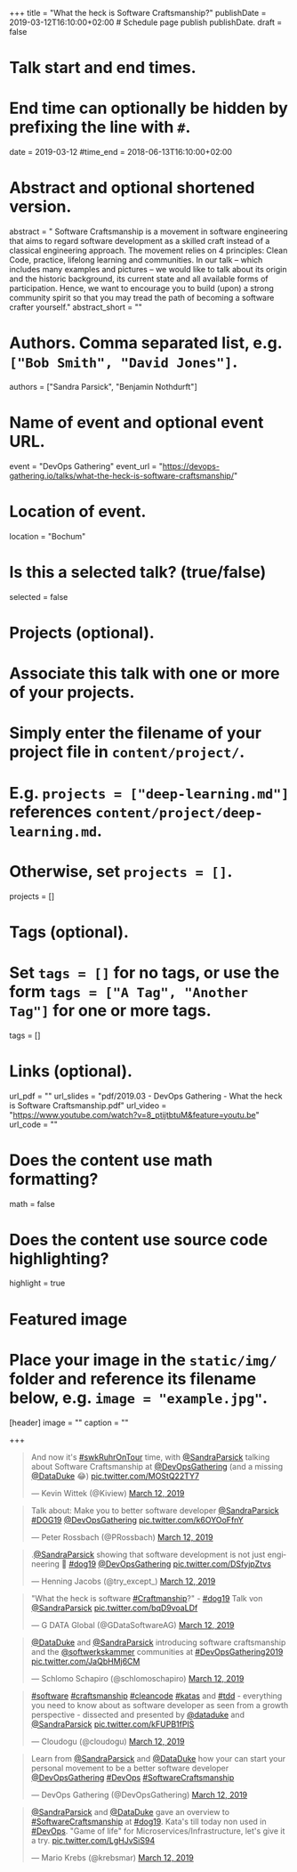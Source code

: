 +++
title = "What the heck is Software Craftsmanship?"
publishDate = 2019-03-12T16:10:00+02:00  # Schedule page publish publishDate.
draft = false

# Talk start and end times.
#   End time can optionally be hidden by prefixing the line with `#`.
date = 2019-03-12
#time_end = 2018-06-13T16:10:00+02:00

# Abstract and optional shortened version.
abstract = " Software Craftsmanship is a movement in software engineering that aims to regard software development as a skilled craft instead of a classical engineering approach. The movement relies on 4 principles: Clean Code, practice, lifelong learning and communities. In our talk – which includes many examples and pictures – we would like to talk about its origin and the historic background, its current state and all available forms of participation. Hence, we want to encourage you to build (upon) a strong community spirit so that you may tread the path of becoming a software crafter yourself."
abstract_short = ""

# Authors. Comma separated list, e.g. `["Bob Smith", "David Jones"]`.
authors = ["Sandra Parsick", "Benjamin Nothdurft"]

# Name of event and optional event URL.
event = "DevOps Gathering"
event_url = "https://devops-gathering.io/talks/what-the-heck-is-software-craftsmanship/"

# Location of event.
location = "Bochum"

# Is this a selected talk? (true/false)
selected = false

# Projects (optional).
#   Associate this talk with one or more of your projects.
#   Simply enter the filename of your project file in `content/project/`.
#   E.g. `projects = ["deep-learning.md"]` references `content/project/deep-learning.md`.
#   Otherwise, set `projects = []`.
projects = []

# Tags (optional).
#   Set `tags = []` for no tags, or use the form `tags = ["A Tag", "Another Tag"]` for one or more tags.
tags = []

# Links (optional).
url_pdf = ""
url_slides = "pdf/2019.03 - DevOps Gathering - What the heck is Software Craftsmanship.pdf"
url_video = "https://www.youtube.com/watch?v=8_ptijtbtuM&feature=youtu.be"
url_code = ""

# Does the content use math formatting?
math = false

# Does the content use source code highlighting?
highlight = true

# Featured image
# Place your image in the `static/img/` folder and reference its filename below, e.g. `image = "example.jpg"`.
[header]
image = ""
caption = ""

+++

<blockquote class="twitter-tweet" data-partner="tweetdeck"><p lang="en" dir="ltr">And now it&#39;s <a href="https://twitter.com/hashtag/swkRuhrOnTour?src=hash&amp;ref_src=twsrc%5Etfw">#swkRuhrOnTour</a> time, with <a href="https://twitter.com/SandraParsick?ref_src=twsrc%5Etfw">@SandraParsick</a> talking about Software Craftsmanship at <a href="https://twitter.com/DevOpsGathering?ref_src=twsrc%5Etfw">@DevOpsGathering</a> (and a missing <a href="https://twitter.com/DataDuke?ref_src=twsrc%5Etfw">@DataDuke</a> 😂) <a href="https://t.co/MOStQ22TY7">pic.twitter.com/MOStQ22TY7</a></p>&mdash; Kevin Wittek (@Kiview) <a href="https://twitter.com/Kiview/status/1105390281543815169?ref_src=twsrc%5Etfw">March 12, 2019</a></blockquote>
<script async src="https://platform.twitter.com/widgets.js" charset="utf-8"></script>

<blockquote class="twitter-tweet" data-partner="tweetdeck"><p lang="en" dir="ltr">Talk about: Make you to better software developer <a href="https://twitter.com/SandraParsick?ref_src=twsrc%5Etfw">@SandraParsick</a> <a href="https://twitter.com/hashtag/DOG19?src=hash&amp;ref_src=twsrc%5Etfw">#DOG19</a> <a href="https://twitter.com/DevOpsGathering?ref_src=twsrc%5Etfw">@DevOpsGathering</a> <a href="https://t.co/k6OYOoFfnY">pic.twitter.com/k6OYOoFfnY</a></p>&mdash; Peter Rossbach (@PRossbach) <a href="https://twitter.com/PRossbach/status/1105391122354827266?ref_src=twsrc%5Etfw">March 12, 2019</a></blockquote>
<script async src="https://platform.twitter.com/widgets.js" charset="utf-8"></script>

<blockquote class="twitter-tweet" data-partner="tweetdeck"><p lang="en" dir="ltr">.<a href="https://twitter.com/SandraParsick?ref_src=twsrc%5Etfw">@SandraParsick</a> showing that software development is not just engineering 👏 <a href="https://twitter.com/hashtag/dog19?src=hash&amp;ref_src=twsrc%5Etfw">#dog19</a> <a href="https://twitter.com/DevOpsGathering?ref_src=twsrc%5Etfw">@DevOpsGathering</a> <a href="https://t.co/DSfyjpZtvs">pic.twitter.com/DSfyjpZtvs</a></p>&mdash; Henning Jacobs (@try_except_) <a href="https://twitter.com/try_except_/status/1105391897604960256?ref_src=twsrc%5Etfw">March 12, 2019</a></blockquote>
<script async src="https://platform.twitter.com/widgets.js" charset="utf-8"></script>

<blockquote class="twitter-tweet" data-partner="tweetdeck"><p lang="en" dir="ltr">&quot;What the heck is software <a href="https://twitter.com/hashtag/Craftmanship?src=hash&amp;ref_src=twsrc%5Etfw">#Craftmanship</a>?&quot; - <a href="https://twitter.com/hashtag/dog19?src=hash&amp;ref_src=twsrc%5Etfw">#dog19</a> Talk von <a href="https://twitter.com/SandraParsick?ref_src=twsrc%5Etfw">@SandraParsick</a> <a href="https://t.co/bqD9voaLDf">pic.twitter.com/bqD9voaLDf</a></p>&mdash; G DATA Global (@GDataSoftwareAG) <a href="https://twitter.com/GDataSoftwareAG/status/1105393013545750528?ref_src=twsrc%5Etfw">March 12, 2019</a></blockquote>
<script async src="https://platform.twitter.com/widgets.js" charset="utf-8"></script>

<blockquote class="twitter-tweet" data-partner="tweetdeck"><p lang="en" dir="ltr"><a href="https://twitter.com/DataDuke?ref_src=twsrc%5Etfw">@DataDuke</a> and <a href="https://twitter.com/SandraParsick?ref_src=twsrc%5Etfw">@SandraParsick</a> introducing software craftsmanship and the <a href="https://twitter.com/softwerkskammer?ref_src=twsrc%5Etfw">@softwerkskammer</a> communities at <a href="https://twitter.com/hashtag/DevOpsGathering2019?src=hash&amp;ref_src=twsrc%5Etfw">#DevOpsGathering2019</a> <a href="https://t.co/JaQbHMj6CM">pic.twitter.com/JaQbHMj6CM</a></p>&mdash; Schlomo Schapiro (@schlomoschapiro) <a href="https://twitter.com/schlomoschapiro/status/1105393851739574273?ref_src=twsrc%5Etfw">March 12, 2019</a></blockquote>
<script async src="https://platform.twitter.com/widgets.js" charset="utf-8"></script>

<blockquote class="twitter-tweet" data-partner="tweetdeck"><p lang="en" dir="ltr"><a href="https://twitter.com/hashtag/software?src=hash&amp;ref_src=twsrc%5Etfw">#software</a> <a href="https://twitter.com/hashtag/craftsmanship?src=hash&amp;ref_src=twsrc%5Etfw">#craftsmanship</a> <a href="https://twitter.com/hashtag/cleancode?src=hash&amp;ref_src=twsrc%5Etfw">#cleancode</a> <a href="https://twitter.com/hashtag/katas?src=hash&amp;ref_src=twsrc%5Etfw">#katas</a> and <a href="https://twitter.com/hashtag/tdd?src=hash&amp;ref_src=twsrc%5Etfw">#tdd</a> - everything you need to know about as software developer as seen from a growth perspective - dissected and presented by <a href="https://twitter.com/DataDuke?ref_src=twsrc%5Etfw">@dataduke</a> and <a href="https://twitter.com/SandraParsick?ref_src=twsrc%5Etfw">@SandraParsick</a> <a href="https://t.co/kFUPB1fPIS">pic.twitter.com/kFUPB1fPIS</a></p>&mdash; Cloudogu (@cloudogu) <a href="https://twitter.com/cloudogu/status/1105399324257804293?ref_src=twsrc%5Etfw">March 12, 2019</a></blockquote>
<script async src="https://platform.twitter.com/widgets.js" charset="utf-8"></script>

<blockquote class="twitter-tweet" data-partner="tweetdeck"><p lang="en" dir="ltr">Learn from <a href="https://twitter.com/SandraParsick?ref_src=twsrc%5Etfw">@SandraParsick</a> and <a href="https://twitter.com/DataDuke?ref_src=twsrc%5Etfw">@DataDuke</a> how your can start your personal movement to be a better software developer <a href="https://twitter.com/DevOpsGathering?ref_src=twsrc%5Etfw">@DevOpsGathering</a> <a href="https://twitter.com/hashtag/DevOps?src=hash&amp;ref_src=twsrc%5Etfw">#DevOps</a> <a href="https://twitter.com/hashtag/SoftwareCraftsmanship?src=hash&amp;ref_src=twsrc%5Etfw">#SoftwareCraftsmanship</a></p>&mdash; DevOps Gathering (@DevOpsGathering) <a href="https://twitter.com/DevOpsGathering/status/1105400119409758209?ref_src=twsrc%5Etfw">March 12, 2019</a></blockquote>
<script async src="https://platform.twitter.com/widgets.js" charset="utf-8"></script>

<blockquote class="twitter-tweet" data-partner="tweetdeck"><p lang="en" dir="ltr"><a href="https://twitter.com/SandraParsick?ref_src=twsrc%5Etfw">@SandraParsick</a> and <a href="https://twitter.com/DataDuke?ref_src=twsrc%5Etfw">@DataDuke</a> gave an overview to <a href="https://twitter.com/hashtag/SoftwareCraftsmanship?src=hash&amp;ref_src=twsrc%5Etfw">#SoftwareCraftsmanship</a> at <a href="https://twitter.com/hashtag/dog19?src=hash&amp;ref_src=twsrc%5Etfw">#dog19</a>. Kata&#39;s till today non used in <a href="https://twitter.com/hashtag/DevOps?src=hash&amp;ref_src=twsrc%5Etfw">#DevOps</a>. &quot;Game of life&quot; for Microservices/Infrastructure, let&#39;s give it a try. <a href="https://t.co/LgHJvSiS94">pic.twitter.com/LgHJvSiS94</a></p>&mdash; Mario Krebs (@krebsmar) <a href="https://twitter.com/krebsmar/status/1105406500044980230?ref_src=twsrc%5Etfw">March 12, 2019</a></blockquote>
<script async src="https://platform.twitter.com/widgets.js" charset="utf-8"></script>
